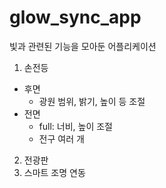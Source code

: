 # glow_sync_app

빛과 관련된 기능을 모아둔 어플리케이션

1. 손전등
- 후면
  - 광원 범위, 밝기, 높이 등 조절
- 전면
  - full: 너비, 높이 조절
  - 전구 여러 개
2. 전광판
3. 스마트 조명 연동
